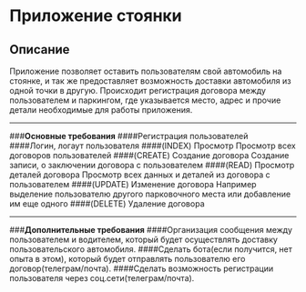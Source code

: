 # Приложение стоянки
## Описание
Приложение позволяет оставить пользователям свой автомобиль на стоянке, и так же предоставляет возможность доставки автомобиля из одной точки в другую.
Происходит регистрация договора между пользователем и паркингом, где указывается место, адрес и прочие детали необходимые для работы приложения.

---

###**Основные требования**
####Регистрация пользователей
####Логин, логаут пользователя
####(INDEX) Просмотр
Просмотр всех договоров пользователей
####(CREATE) Создание договора
Создание записи, о заключении договора с пользователем
####(READ) Просмотр деталей договора
Просмотр всех данных и деталей из договора с пользователем
####(UPDATE) Изменение договора
Например выделение пользователю другого парковочного места или добавление им еще одного
####(DELETE) Удаление договора

---

###**Дополнительные требования**
####Организация сообщения между пользователем и водителем, который будет осуществлять доставку пользовательского автомобиля.
####Сделать бота(если получится, нет опыта в этом), который будет отправлять пользователю его договор(телеграм/почта).
####Сделать возможность регистрации пользователя через соц.сети(телеграм/почта).
